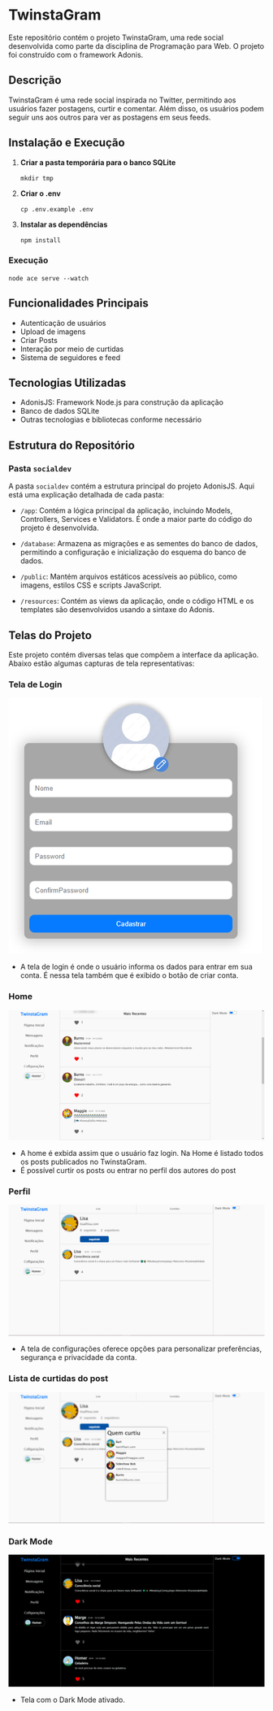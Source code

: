 # TwinstaGram

Este repositório contém o projeto TwinstaGram, uma rede social desenvolvida como parte da disciplina de Programação para Web. O projeto foi construído com o framework Adonis.

## Descrição

TwinstaGram é uma rede social inspirada no Twitter, permitindo aos usuários fazer postagens, curtir e comentar. Além disso, os usuários podem seguir uns aos outros para ver as postagens em seus feeds.

## Instalação e Execução

1. **Criar a pasta temporária para o banco SQLite**
    ```
    mkdir tmp
    ```

2. **Criar o .env**
    ```
    cp .env.example .env
    ```

3. **Instalar as dependências**
    ```
    npm install
    ```

### **Execução**
    node ace serve --watch

## Funcionalidades Principais

- Autenticação de usuários
- Upload de imagens 
- Criar Posts
- Interação por meio de curtidas
- Sistema de seguidores e feed 

## Tecnologias Utilizadas

- AdonisJS: Framework Node.js para construção da aplicação
- Banco de dados SQLite
- Outras tecnologias e bibliotecas conforme necessário

## Estrutura do Repositório

### Pasta `socialdev`

A pasta `socialdev` contém a estrutura principal do projeto AdonisJS. Aqui está uma explicação detalhada de cada pasta:

- `/app`: Contém a lógica principal da aplicação, incluindo Models, Controllers, Services e Validators. É onde a maior parte do código do projeto é desenvolvida.
  
- `/database`: Armazena as migrações e as sementes do banco de dados, permitindo a configuração e inicialização do esquema do banco de dados.

- `/public`: Mantém arquivos estáticos acessíveis ao público, como imagens, estilos CSS e scripts JavaScript.

- `/resources`: Contém as views da aplicação, onde o código HTML e os templates são desenvolvidos usando a sintaxe do Adonis.


## Telas do Projeto

Este projeto contém diversas telas que compõem a interface da aplicação. Abaixo estão algumas capturas de tela representativas:

### Tela de Login

![Tela Login](readme/criarConta.PNG)
- A tela de login é onde o usuário informa os dados para entrar em sua conta. É nessa tela também que é exibido o botão de criar conta.

### Home

![home](readme/home.PNG)
- A home é exbida assim que o usuário faz login. Na Home é listado todos os posts publicados no TwinstaGram.
- É possível curtir os posts ou entrar no perfil dos autores do post

### Perfil

![Perfil](readme/perfil.PNG)
- A tela de configurações oferece opções para personalizar preferências, segurança e privacidade da conta.

### Lista de curtidas do post

![Feed de Notícias](readme/listaCurtiu.PNG)

### Dark Mode

![Dark Mode](readme/darkmode.PNG)
- Tela com o Dark Mode ativado.



